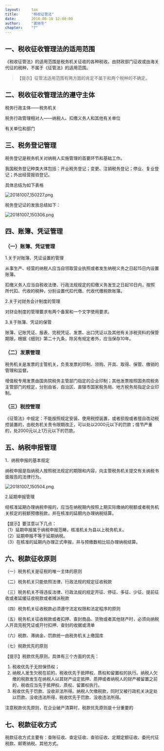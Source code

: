 ```yaml
---
layout: 	tax
title: 		"税收征管法"
date: 		2018-06-10 12:00:00
author: 	"龚晓冬"
chapter: 	"7"
---  
```


## 一、税收征收管理法的适用范围  

《税收征管法》的适用范围是税务机关征收的各种税收。由财政部门征收或由海关代征的税种，不属于《征管法》的适用范围。

>【提示】征管法适用范围有两方面的肯定不属于和两个税种的不确定。

## 二、税收征收管理法的遵守主体  

税务行政主体——税务机关

税务行政管理相对人——纳税人、扣缴义务人和其他有关单位

有关单位和部门

## 三、税务登记管理  

税务登记是税务机关对纳税人实施管理的首要环节和基础工作。

我国税务登记种类大体包括：开业税务登记；变更、注销税务登记；停业、复业登记；外出经营报验登记。

具体总结为如下表格

![20181007_150227.png](http://static.cocolian.cn/img/20181007_150227.png)

税务登记证的发放总结如下：

![20181007_150306.png](http://static.cocolian.cn/img/20181007_150306.png)

## 四、账簿、凭证管理  

### （一）账簿、凭证管理  

1.关于对账簿、凭证设置的管理

从事生产、经营的纳税人应当自领取营业执照或者发生纳税义务之日起15日内设置账簿。

扣缴义务人应当自税收法律、行政法规规定的扣缴义务发生之日起10日内，按照所代扣、代收的税种，分别设置代扣代缴、代收代缴税款账簿。

2.关于对财务会计制度的管理

对财会制度的管理要求有两个备案和一个文字使用要求。

3.关于账簿、凭证的保管

账簿、记账凭证、报表、完税凭证、发票、出口凭证以及其他有关涉税资料的保管期限，根据《细则》第二十九条，除另有规定者外，应当保存10年。

### （二）发票管理  

税务机关是发票的主管机关，负责发票的印制、领购、开具、取得、保管、缴销的管理和监督。

增值税专用发票由国务院税务主管部门指定的企业印制；其他发票按照国务院税务主管部门的规定，分别由省、自治区、直辖市国家税务局、地方税务局指定企业印制。

### （三）税控管理  

《征管法》中规定：不能按照规定安装、使用税控装置，或者损毁或者擅自改动税控装置的，由税务机关责令限期改正，可以处以2000元以下的罚款；情节严重的，处2000元以上1万元以下的罚款。

## 五、纳税申报管理  

1．纳税申报的基本规定

纳税申报是指纳税人按照税法规定的期限和内容，向主管税务机关提交有关纳税书面报告的法律行为。

![20181007_150504.png](http://static.cocolian.cn/img/20181007_150504.png)

2.延期申报管理

经核准延期办理纳税申报的，应当在纳税期内按照上期实际缴纳的税额或者税务机关核定的税额预缴税款，并在核准的延期内办理纳税结算。

【提示】要注意以下几点：  
（1）延期申报属于纳税申报范畴，核准机关为县以上税务机关。  
（2）延期申报不等于延期纳税。  
（3）在核准的延期内办理正式申报，并与预缴数相比较办理纳税结算。  


## 六、税款征收原则

（一）税务机关是征税的唯一主体的原则

（二）税务机关只能依照法律、行政法规的规定征收税款

（三）税务机关不得违反法律、行政法规的规定开征、停征、多征、少征、提前征收或者延缓征收税款或者摊派税款

（四）税务机关征收税款必须遵守法定权限和法定程序的原则

（五）税务机关征收税款或者扣押、查封商品、货物或者其他财产时，必须向纳税人开具完税凭证或开付扣押、查封的收据或清单

（六）税款、滞纳金、罚款统一由税务机关上缴国库

（七）税款优先的原则

【提示】税款优先原则，具体有三个方面的优先：
1. 税收优先于无担保债权；  
2. 纳税人发生欠税在前的，税收优先于抵押权、质权和留置权的执行。纳税人欠缴的税款发生在纳税人以其财产设定抵押、质押或者纳税人的财产被留置之前的，税收应当先于抵押权、质权、留置权执行。
3. 税收优先于罚款、没收非法所得。纳税人欠缴税款，同时又被行政机关决定处以罚款、没收违法所得，税收优先于罚款、没收违法所得。

注意税款优先原则，在企业破产清算时，税款优先原则是十分重要的

## 七、税款征收方式  

税款征收方式主要有：查账征收、查定征收、查验征收、定期定额征收、委托代征税款、邮寄纳税、其他方式。

